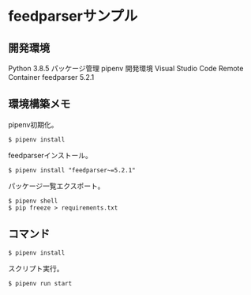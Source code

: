# feedparserサンプル

## 開発環境

Python 3.8.5
パッケージ管理 pipenv
開発環境 Visual Studio Code Remote Container
feedparser 5.2.1

## 環境構築メモ

pipenv初期化。

```shell
$ pipenv install
```

feedparserインストール。

```shell
$ pipenv install "feedparser~=5.2.1"
```

パッケージ一覧エクスポート。

```shell
$ pipenv shell
$ pip freeze > requirements.txt
```

## コマンド

```shell
$ pipenv install
```

スクリプト実行。
```shell
$ pipenv run start
```